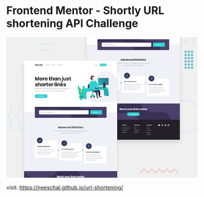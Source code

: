 # Frontend Mentor - Shortly URL shortening API Challenge

![Design preview for the Shortly URL shortening API coding challenge](./design/desktop-preview.jpg)

visit: https://neeschal.github.io/url-shortening/

